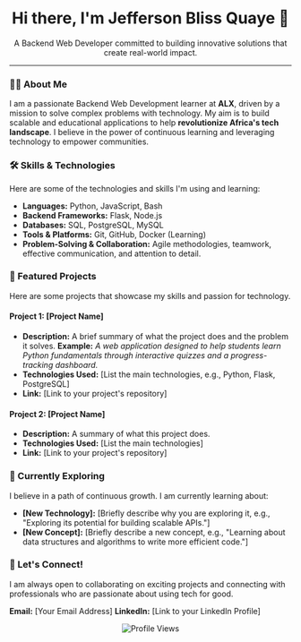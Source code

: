 <h1 align="center">Hi there, I'm Jefferson Bliss Quaye 👋</h1>

<p align="center">
  A Backend Web Developer committed to building innovative solutions that create real-world impact.
</p>

---

### 👨‍💻 About Me

I am a passionate Backend Web Development learner at **ALX**, driven by a mission to solve complex problems with technology. My aim is to build scalable and educational applications to help **revolutionize Africa's tech landscape**. I believe in the power of continuous learning and leveraging technology to empower communities.

### 🛠️ Skills & Technologies

Here are some of the technologies and skills I'm using and learning:

- **Languages:** Python, JavaScript, Bash
- **Backend Frameworks:** Flask, Node.js
- **Databases:** SQL, PostgreSQL, MySQL
- **Tools & Platforms:** Git, GitHub, Docker (Learning)
- **Problem-Solving & Collaboration:** Agile methodologies, teamwork, effective communication, and attention to detail.

### 🚀 Featured Projects

Here are some projects that showcase my skills and passion for technology.

#### **Project 1: [Project Name]**

- **Description:** A brief summary of what the project does and the problem it solves. **Example:** *A web application designed to help students learn Python fundamentals through interactive quizzes and a progress-tracking dashboard.*
- **Technologies Used:** [List the main technologies, e.g., Python, Flask, PostgreSQL]
- **Link:** [Link to your project's repository]

#### **Project 2: [Project Name]**

- **Description:** A summary of what this project does.
- **Technologies Used:** [List the main technologies]
- **Link:** [Link to your project's repository]

### 🌱 Currently Exploring

I believe in a path of continuous growth. I am currently learning about:

- **[New Technology]:** [Briefly describe why you are exploring it, e.g., "Exploring its potential for building scalable APIs."]
- **[New Concept]:** [Briefly describe a new concept, e.g., "Learning about data structures and algorithms to write more efficient code."]

### 🤝 Let's Connect!

I am always open to collaborating on exciting projects and connecting with professionals who are passionate about using tech for good.

**Email:** [Your Email Address]
**LinkedIn:** [Link to your LinkedIn Profile]

<p align="center">
  <img src="https://komarev.com/ghpvc/?username=your-github-username&style=for-the-badge" alt="Profile Views"/>
</p>
